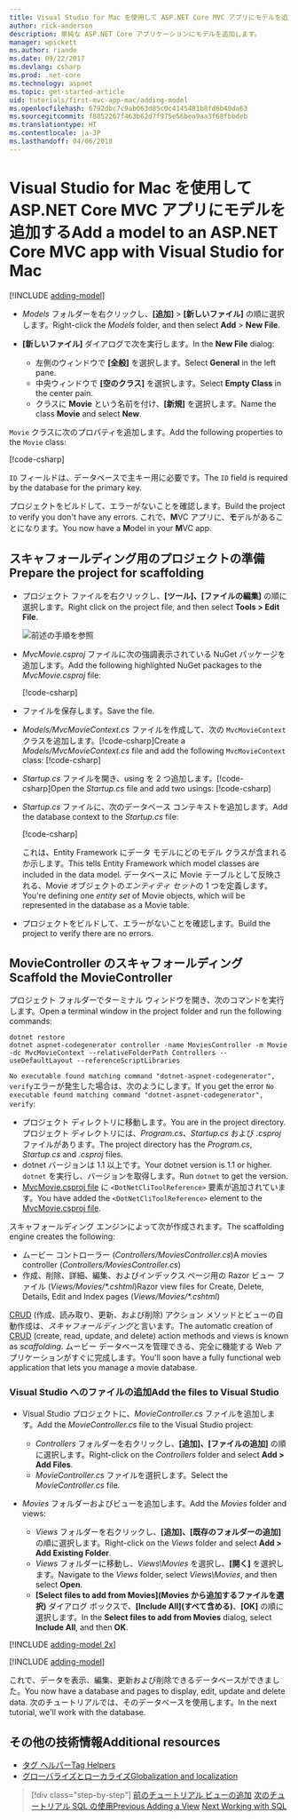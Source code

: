 ```yaml
---
title: Visual Studio for Mac を使用して ASP.NET Core MVC アプリにモデルを追加する
author: rick-anderson
description: 単純な ASP.NET Core アプリケーションにモデルを追加します。
manager: wpickett
ms.author: riande
ms.date: 09/22/2017
ms.devlang: csharp
ms.prod: .net-core
ms.technology: aspnet
ms.topic: get-started-article
uid: tutorials/first-mvc-app-mac/adding-model
ms.openlocfilehash: 6792dbc7c9ab063d85c0c4145481b8fd6b40da63
ms.sourcegitcommit: f8852267f463b62d7f975e56bea9aa3f68fbbdeb
ms.translationtype: HT
ms.contentlocale: ja-JP
ms.lasthandoff: 04/06/2018
---
```

# <a name="add-a-model-to-an-aspnet-core-mvc-app-with-visual-studio-for-mac"></a><span data-ttu-id="794e2-103">Visual Studio for Mac を使用して ASP.NET Core MVC アプリにモデルを追加する</span><span class="sxs-lookup"><span data-stu-id="794e2-103">Add a model to an ASP.NET Core MVC app with Visual Studio for Mac</span></span>

[!INCLUDE [adding-model](../../includes/mvc-intro/adding-model1.md)]

* <span data-ttu-id="794e2-104">*Models* フォルダーを右クリックし、**[追加]** > **[新しいファイル]** の順に選択します。</span><span class="sxs-lookup"><span data-stu-id="794e2-104">Right-click the *Models* folder, and then select **Add** > **New File**.</span></span> 
* <span data-ttu-id="794e2-105">**[新しいファイル]** ダイアログで次を実行します。</span><span class="sxs-lookup"><span data-stu-id="794e2-105">In the **New File** dialog:</span></span>

  * <span data-ttu-id="794e2-106">左側のウィンドウで **[全般]** を選択します。</span><span class="sxs-lookup"><span data-stu-id="794e2-106">Select **General** in the left pane.</span></span>
  * <span data-ttu-id="794e2-107">中央ウィンドウで **[空のクラス]** を選択します。</span><span class="sxs-lookup"><span data-stu-id="794e2-107">Select **Empty Class** in the center pain.</span></span>
  * <span data-ttu-id="794e2-108">クラスに **Movie** という名前を付け、**[新規]** を選択します。</span><span class="sxs-lookup"><span data-stu-id="794e2-108">Name the class **Movie** and select **New**.</span></span>

<span data-ttu-id="794e2-109">`Movie` クラスに次のプロパティを追加します。</span><span class="sxs-lookup"><span data-stu-id="794e2-109">Add the following properties to the `Movie` class:</span></span>

[!code-csharp[](../../tutorials/first-mvc-app/start-mvc/sample/MvcMovie/Models/MovieNoEF.cs?name=snippet_1)]

<span data-ttu-id="794e2-110">`ID` フィールドは、データベースで主キー用に必要です。</span><span class="sxs-lookup"><span data-stu-id="794e2-110">The `ID` field is required by the database for the primary key.</span></span>

<span data-ttu-id="794e2-111">プロジェクトをビルドして、エラーがないことを確認します。</span><span class="sxs-lookup"><span data-stu-id="794e2-111">Build the project to verify you don't have any errors.</span></span> <span data-ttu-id="794e2-112">これで、**M**VC アプリに、**モ**デルがあることになります。</span><span class="sxs-lookup"><span data-stu-id="794e2-112">You now have a **M**odel in your **M**VC app.</span></span>

## <a name="prepare-the-project-for-scaffolding"></a><span data-ttu-id="794e2-113">スキャフォールディング用のプロジェクトの準備</span><span class="sxs-lookup"><span data-stu-id="794e2-113">Prepare the project for scaffolding</span></span>

- <span data-ttu-id="794e2-114">プロジェクト ファイルを右クリックし、**[ツール]、[ファイルの編集]** の順に選択します。</span><span class="sxs-lookup"><span data-stu-id="794e2-114">Right click on the project file, and then select **Tools > Edit File**.</span></span>

  ![前述の手順を参照](adding-model/_static/1.png)

- <span data-ttu-id="794e2-116">*MvcMovie.csproj* ファイルに次の強調表示されている NuGet パッケージを追加します。</span><span class="sxs-lookup"><span data-stu-id="794e2-116">Add the following highlighted NuGet packages to the *MvcMovie.csproj* file:</span></span>
             
  [!code-csharp[](../first-mvc-app-xplat/start-mvc/sample/MvcMovie/MvcMovie.csproj?highlight=7,10)]

- <span data-ttu-id="794e2-117">ファイルを保存します。</span><span class="sxs-lookup"><span data-stu-id="794e2-117">Save the file.</span></span>

- <span data-ttu-id="794e2-118">*Models/MvcMovieContext.cs* ファイルを作成して、次の `MvcMovieContext` クラスを追加します。[!code-csharp[](../../tutorials/first-mvc-app-xplat/start-mvc/sample/MvcMovie/Models/MvcMovieContext.cs)]</span><span class="sxs-lookup"><span data-stu-id="794e2-118">Create a *Models/MvcMovieContext.cs* file and add the following `MvcMovieContext` class:  [!code-csharp[](../../tutorials/first-mvc-app-xplat/start-mvc/sample/MvcMovie/Models/MvcMovieContext.cs)]</span></span>
   
- <span data-ttu-id="794e2-119">*Startup.cs* ファイルを開き、using を 2 つ追加します。[!code-csharp[](../../tutorials/first-mvc-app-xplat/start-mvc/sample/MvcMovie/Startup.cs?name=snippet1&highlight=1,2)]</span><span class="sxs-lookup"><span data-stu-id="794e2-119">Open the *Startup.cs* file and add two usings:  [!code-csharp[](../../tutorials/first-mvc-app-xplat/start-mvc/sample/MvcMovie/Startup.cs?name=snippet1&highlight=1,2)]</span></span>

- <span data-ttu-id="794e2-120">*Startup.cs* ファイルに、次のデータベース コンテキストを追加します。</span><span class="sxs-lookup"><span data-stu-id="794e2-120">Add the database context to the *Startup.cs* file:</span></span>

   [!code-csharp[](../../tutorials/first-mvc-app-xplat/start-mvc/sample/MvcMovie/Startup.cs?name=snippet2&highlight=6-7)]

  <span data-ttu-id="794e2-121">これは、Entity Framework にデータ モデルにどのモデル クラスが含まれるか示します。</span><span class="sxs-lookup"><span data-stu-id="794e2-121">This tells Entity Framework which model classes are included in the data model.</span></span> <span data-ttu-id="794e2-122">データベースに Movie テーブルとして反映される、Movie オブジェクトの*エンティティ セット*の 1 つを定義します。</span><span class="sxs-lookup"><span data-stu-id="794e2-122">You're defining one *entity set* of Movie objects, which will be represented in the database as a Movie table.</span></span>

- <span data-ttu-id="794e2-123">プロジェクトをビルドして、エラーがないことを確認します。</span><span class="sxs-lookup"><span data-stu-id="794e2-123">Build the project to verify there are no errors.</span></span>

## <a name="scaffold-the-moviecontroller"></a><span data-ttu-id="794e2-124">MovieController のスキャフォールディング</span><span class="sxs-lookup"><span data-stu-id="794e2-124">Scaffold the MovieController</span></span>

<span data-ttu-id="794e2-125">プロジェクト フォルダーでターミナル ウィンドウを開き、次のコマンドを実行します。</span><span class="sxs-lookup"><span data-stu-id="794e2-125">Open a terminal window in the project folder and run the following commands:</span></span>

```
dotnet restore
dotnet aspnet-codegenerator controller -name MoviesController -m Movie -dc MvcMovieContext --relativeFolderPath Controllers --useDefaultLayout --referenceScriptLibraries 
```
<span data-ttu-id="794e2-126">`No executable found matching command "dotnet-aspnet-codegenerator", verify`エラーが発生した場合は、次のようにします。</span><span class="sxs-lookup"><span data-stu-id="794e2-126">If you get the error `No executable found matching command "dotnet-aspnet-codegenerator", verify`:</span></span>

 * <span data-ttu-id="794e2-127">プロジェクト ディレクトリに移動します。</span><span class="sxs-lookup"><span data-stu-id="794e2-127">You are in the project directory.</span></span> <span data-ttu-id="794e2-128">プロジェクト ディレクトリには、*Program.cs*、*Startup.cs* および *.csproj* ファイルがあります。</span><span class="sxs-lookup"><span data-stu-id="794e2-128">The project directory has the *Program.cs*, *Startup.cs* and *.csproj* files.</span></span>
 * <span data-ttu-id="794e2-129">dotnet バージョンは 1.1 以上です。</span><span class="sxs-lookup"><span data-stu-id="794e2-129">Your dotnet version is 1.1 or higher.</span></span> <span data-ttu-id="794e2-130">`dotnet` を実行し、バージョンを取得します。</span><span class="sxs-lookup"><span data-stu-id="794e2-130">Run `dotnet` to get the version.</span></span>
 * <span data-ttu-id="794e2-131">[MvcMovie.csproj file](#prepare-the-project-for-scaffolding) に `<DotNetCliToolReference>` 要素が追加されています。</span><span class="sxs-lookup"><span data-stu-id="794e2-131">You have added the `<DotNetCliToolReference>` element to the [MvcMovie.csproj file](#prepare-the-project-for-scaffolding).</span></span>
 
<!--
> [!NOTE]
> If you get an error when the scaffolding command runs, see [issue 444 in the scaffolding repository](https://github.com/aspnet/scaffolding/issues/444) for a workaround.
-->

<span data-ttu-id="794e2-132">スキャフォールディング エンジンによって次が作成されます。</span><span class="sxs-lookup"><span data-stu-id="794e2-132">The scaffolding engine creates the following:</span></span>

* <span data-ttu-id="794e2-133">ムービー コントローラー (*Controllers/MoviesController.cs*)</span><span class="sxs-lookup"><span data-stu-id="794e2-133">A movies controller (*Controllers/MoviesController.cs*)</span></span>
* <span data-ttu-id="794e2-134">作成、削除、詳細、編集、およびインデックス ページ用の Razor ビュー ファイル (*Views/Movies/\*.cshtml*)</span><span class="sxs-lookup"><span data-stu-id="794e2-134">Razor view files for Create, Delete, Details, Edit and Index pages (*Views/Movies/\*.cshtml*)</span></span>

<span data-ttu-id="794e2-135">[CRUD](https://wikipedia.org/wiki/Create,_read,_update_and_delete) (作成、読み取り、更新、および削除) アクション メソッドとビューの自動作成は、*スキャフォールディング*と言います。</span><span class="sxs-lookup"><span data-stu-id="794e2-135">The automatic creation of [CRUD](https://wikipedia.org/wiki/Create,_read,_update_and_delete) (create, read, update, and delete) action methods and views is known as *scaffolding*.</span></span> <span data-ttu-id="794e2-136">ムービー データベースを管理できる、完全に機能する Web アプリケーションがすぐに完成します。</span><span class="sxs-lookup"><span data-stu-id="794e2-136">You'll soon have a fully functional web application that lets you manage a movie database.</span></span>

### <a name="add-the-files-to-visual-studio"></a><span data-ttu-id="794e2-137">Visual Studio へのファイルの追加</span><span class="sxs-lookup"><span data-stu-id="794e2-137">Add the files to Visual Studio</span></span>

* <span data-ttu-id="794e2-138">Visual Studio プロジェクトに、*MovieController.cs* ファイルを追加します。</span><span class="sxs-lookup"><span data-stu-id="794e2-138">Add the *MovieController.cs* file to the Visual Studio project:</span></span>

  * <span data-ttu-id="794e2-139">*Controllers* フォルダーを右クリックし、**[追加]、[ファイルの追加]** の順に選択します。</span><span class="sxs-lookup"><span data-stu-id="794e2-139">Right-click on the *Controllers* folder and select **Add > Add Files**.</span></span>
  * <span data-ttu-id="794e2-140">*MovieController.cs* ファイルを選択します。</span><span class="sxs-lookup"><span data-stu-id="794e2-140">Select the *MovieController.cs* file.</span></span>

* <span data-ttu-id="794e2-141">*Movies* フォルダーおよびビューを追加します。</span><span class="sxs-lookup"><span data-stu-id="794e2-141">Add the *Movies* folder and views:</span></span>

  * <span data-ttu-id="794e2-142">*Views* フォルダーを右クリックし、**[追加]、[既存のフォルダーの追加]** の順に選択します。</span><span class="sxs-lookup"><span data-stu-id="794e2-142">Right-click on the *Views* folder and select **Add > Add Existing Folder**.</span></span>
  * <span data-ttu-id="794e2-143">*Views* フォルダーに移動し、*Views\Movies* を選択し、**[開く]** を選択します。</span><span class="sxs-lookup"><span data-stu-id="794e2-143">Navigate to the *Views* folder, select *Views\Movies*, and then select **Open**.</span></span>
  * <span data-ttu-id="794e2-144">**[Select files to add from Movies]\(Movies から追加するファイルを選択\)** ダイアログ ボックスで、**[Include All]\(すべて含める\)**、**[OK]** の順に選択します。</span><span class="sxs-lookup"><span data-stu-id="794e2-144">In the **Select files to add from Movies** dialog, select **Include All**, and then **OK**.</span></span>

[!INCLUDE [adding-model 2x](../../includes/mvc-intro/adding-model2xp.md)]

[!INCLUDE [adding-model](../../includes/mvc-intro/adding-model3.md)]

<span data-ttu-id="794e2-145">これで、データを表示、編集、更新および削除できるデータベースができました。</span><span class="sxs-lookup"><span data-stu-id="794e2-145">You now have a database and pages to display, edit, update and delete data.</span></span> <span data-ttu-id="794e2-146">次のチュートリアルでは、そのデータベースを使用します。</span><span class="sxs-lookup"><span data-stu-id="794e2-146">In the next tutorial, we'll work with the database.</span></span>

## <a name="additional-resources"></a><span data-ttu-id="794e2-147">その他の技術情報</span><span class="sxs-lookup"><span data-stu-id="794e2-147">Additional resources</span></span>

* [<span data-ttu-id="794e2-148">タグ ヘルパー</span><span class="sxs-lookup"><span data-stu-id="794e2-148">Tag Helpers</span></span>](xref:mvc/views/tag-helpers/intro)
* [<span data-ttu-id="794e2-149">グローバライズとローカライズ</span><span class="sxs-lookup"><span data-stu-id="794e2-149">Globalization and localization</span></span>](xref:fundamentals/localization)

> [!div class="step-by-step"]
> <span data-ttu-id="794e2-150">[前のチュートリアル ビューの追加](adding-view.md)
> [次のチュートリアル SQL の使用](working-with-sql.md)</span><span class="sxs-lookup"><span data-stu-id="794e2-150">[Previous Adding a View](adding-view.md)
[Next Working with SQL](working-with-sql.md)</span></span>  
